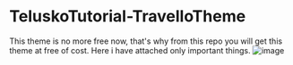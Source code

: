 # TeluskoTutorial-TravelloTheme
This  theme is no more free now, that's why from this repo you will get this theme at free of cost. 
Here i have attached only important things. 
![image](https://user-images.githubusercontent.com/56973897/110204720-c6318a00-7e9e-11eb-8c69-3188fb2520bc.png)
